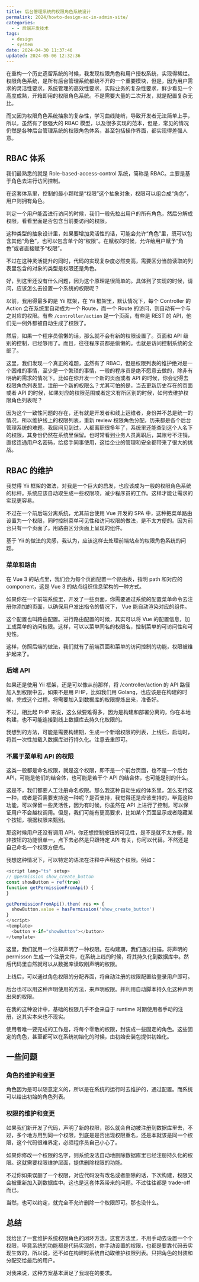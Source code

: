 ```yaml
---
title: 后台管理系统的权限角色系统设计
permalink: 2024/howto-design-ac-in-admin-site/
categories:
  - - 后端开发技术
tags:
  - design
  - system
date: 2024-04-30 11:37:46
updated: 2024-05-06 12:32:36
---
```

在重构一个历史遗留系统的时候，我发现权限角色和用户授权系统，实现得稀烂。权限角色系统，是所有后台管理系统都绕不开的一个重要模块，但是，因为用户需求的灵活性要求，系统管理的高效性要求，实际业务的复杂性要求，鲜少看见一个高度成熟，开箱即用的权限角色系统。不是需要大量的二次开发，就是配置复杂无比。

而又因为权限角色系统抽象的复杂性，学习曲线陡峭，导致开发者无法简单上手，所以，虽然有了很强大的 RBAC 模型，以及很多实现的范本，但是，常见的情况仍然是各种后台管理系统的权限角色体系，甚至包括操作界面，都实现得差强人意。

<!--more-->

## RBAC 体系

我们最熟悉的就是 Role-based-access-control 系统，简称是 RBAC。主要是基于角色去进行访问控制。

在这套体系里，控制的最小颗粒是“权限”这个抽象对象，权限可以组合成“角色”，用户则拥有角色。

判定一个用户能否进行访问的时候，我们一般先拉出用户的所有角色，然后分解成权限，看看里面是否包含当前要访问的权限。

这种类型的抽象设计里，如果要增加灵活性的话，可能会允许“角色”里，既可以包含其他“角色”，也可以包含单个的“权限”。在赋权的时候，允许给用户赋予“角色”或者直接赋予“权限”。

不过在这种灵活提升的同时，代码的实现复杂度必然变高，需要区分当前读取的列表里包含的对象的类型是权限还是角色。

好，到这里还没有什么问题，因为这个原理是很简单的。具体到了实现的时候，请问，应该怎么去设置一个系统的权限呢？

以前，我用得最多的是 Yii 框架，在 Yii 框架里，默认情况下，每个 Controller 的 Action 会在系统里自动成为一个 Route，而一个 Route 的访问，则自动有一个与之对应的权限。有些 `/controller/action` 是一个页面，有些是 REST 的 API，他们无一例外都被自动生成了权限了。

然后，如果一个程序员偷懒的话，那么就不会有新的权限设置了。页面和 API 级别的控制，已经够用了。而且，往往程序员都是偷懒的。也就是访问控制系统的全部了。

这里，我们发现一个真正的难题，虽然有了 RBAC，但是权限列表的维护绝对是一个困难的事情，至少是一个繁琐的事情，一般的程序员是绝不愿意去做的，除非有明确的需求的情况下。比如在你开发一个新的页面或者 API 的时候，你会记得去权限角色列表里，注册一个新的权限么？尤其可怕的是，当去更新历史存在的页面或者 API 的时候，如果对应的权限范围或者定义有所区别的时候，如何去维护权限角色列表呢？

因为这个一致性问题的存在，还有就是开发者和线上运维者，身份并不总是统一的情况，所以维护线上的权限列表，重新 review 权限角色分配，历来都是各个后台管理系统的难题。我层间见到过，人都离职很多年了，系统里还能查到这个人名下的权限，其身份仍然在系统里保留。也时常看到业务人员离职后，其账号不注销，直接连通用户名密码，给接手同事使用，这给企业的管理和安全都带来了很大的挑战。

## RBAC 的维护

我觉得 Yii 框架的做法，对我是一个巨大的启发，也应该成为一般的权限角色系统的标杆。系统应该自动取生成一些权限项，减少程序员的工作。这样才能让需求的实现更容易。

不过在一个前后端分离系统，尤其前台使用 Vue 开发的 SPA 中，这种把菜单路由设置为一个权限，同时控制菜单可见性和访问权限的做法，是不太方便的。因为前台只有一个页面了。用路由区分页面上呈现的组件。

基于 Yii 的做法的灵感，我认为，应该这样去处理前端站点的权限角色系统的问题。

### 菜单和路由

在 Vue 3 的站点里，我们会为每个页面配置一个路由表，指明 path 和对应的 component，这是 Vue 3 的站点组织信息架构的一种方式。

如果你在一个前端系统里，开发了一些页面，你需要通过系统的配置菜单命令去注册你添加的页面，以确保用户发出指令的情况下， Vue 能自动渲染对应的组件。

这个配置也叫路由配置。进行路由配置的时候，其实可以将 Vue 的配置信息，加工成菜单的访问权限。这样，可以以菜单同名的权限名，控制菜单的可访问性和可见性。

这样，仿照后端的做法，我们就有了前端页面和菜单的访问控制的功能，权限被维护起来了。

### 后端 API

如果还是使用 Yii 框架，还是可以像从前那样，将 /controller/action  的 API 路径加入到权限中去，如果不是用 PHP，比如我们用 Golang，也应该是在构建的时候，完成这个过程。将需要加入到数据库的权限提炼出来，准备好。

不过，相比起 PHP 来说，这么做要难得多，因为是构建和部署分离的，你在本地构建，也不可能连接到线上数据库去持久化权限的。

我想到的方法，可能是需要构建期，生成一个新增权限的列表，上线后，启动时，将其一次性加载入数据库进行持久化。注意去重即可。

### 不属于菜单和 API 的权限

这类一般都是命名权限，就是这个权限，即不是一个前台页面，也不是一个后台 API，可能是他们的结合体，也可能是若干个 API 的结合体，也可能是别的什么。

这是不，我们都要人工注册命名权限。那么我这种自动生成的体系里，怎么支持这一种，或者是否需要支持这一种呢？是否支持，我觉得还是应该支持的，毕竟这种功能，可以保留一些灵活性，因为有时候，你虽然在 API 上进行了控制，可以保证用户不会越权调用。但是，我们可能有更高要求，比如某个页面显示或者隐藏某个按钮，根据权限来甄别。

那这时候用户还没有调用 API，你还想控制按钮的可见性，是不是就不太方便，除非按钮的功能很单一，点下去必然是只跟特定 API 有关，你可以代替。不然还是自己命名一个权限方便点。

我想这种情况下，可以特定的语法在注释中声明这个权限。例如：

```ts
<script lang="ts" setup>
// @permission show_create_button
const showButton = ref(true)
function getPermissionFromApi() {
}

getPermissionFromApi().then( res => {
  showButton.value = hasPermission('show_create_button')
}
</script>
<template>
  <button v-if="showButton"></button>
</template>
```

这里，我们就用一个注释声明了一种权限。在构建期，我们通过扫描，将声明的 permisson 生成一个注册文件，在系统上线的时候，将其持久化到数据库中。然后代码里自然就可以从数据库读取刚声明的权限。

上线后，可以通过角色权限的分配界面，将自动注册的权限配置给登录用户即可。

后台也可以用这种声明使用的方法，来声明权限。并利用自动脚本持久化这种声明出来的权限。

在我的这种设计中，基础的权限几乎不会来自于 runtime 时期使用者手动的注册，这其实本来也不现实。

使用者唯一要完成的工作是，将每个零散的权限，封装成一些固定的角色。这些固定的角色，甚至都可以在系统初始化的时候，由初始安装包提供初始化。

## 一些问题

### 角色的维护和变更

角色因为是可以随意定义的，所以是在系统的运行时去维护的，通过配置。而系统可以给出初始的角色列表。

### 权限的维护和变更

如果我们新开发了代码，声明了新的权限，那么就会自动被注册到数据库里去，不过，多个地方用到同一个权限，到底是是否出现权限重名，还是本就该是同一个权限，这个代码很难界定，必须程序员自己小心了。

如果你修改一个权限的名字，则系统没法自动地删除数据库里已经注册持久化的权限。这就需要权限维护层面，提供删除权限的功能。

不过你如果误删了一个权限，对应代码没有改名或者删除的话，下次构建，权限又会被重新加入到数据库中。这也是这套体系带来的问题。不过往往都是 trade-off 而已。

当然，也可以约定，就完全不允许删除一个权限即可。那也没什么。

## 总结

我给出了一套维护系统权限角色的闭环方法。这套方法里，不用手动去设置一个个权限，毕竟系统的功能都是代码实现的，你手动设置的权限，也都是要靠代码去实现生效的，所以说，还不如在构建时系统自动取维护权限列表。只把角色的封装和分配交给最后的用户。

对我来说，这种方案基本满足了我现在的要求。

